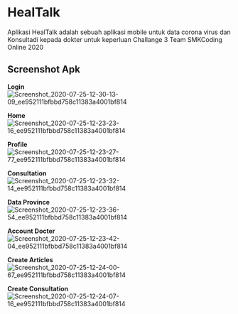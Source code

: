 # HealTalk
  Aplikasi HealTalk adalah sebuah aplikasi mobile untuk data corona virus dan
  Konsultadi kepada dokter untuk keperluan Challange 3 Team SMKCoding Online 2020

## Screenshot Apk
  <b>Login</b>
![Screenshot_2020-07-25-12-30-13-09_ee952111bfbbd758c11383a4001bf814](https://user-images.githubusercontent.com/58157142/88449658-c7172d80-ce72-11ea-9a41-c759e397d8b4.png)
  
  <b>Home</b>
![Screenshot_2020-07-25-12-23-23-16_ee952111bfbbd758c11383a4001bf814](https://user-images.githubusercontent.com/58157142/88449713-3260ff80-ce73-11ea-97eb-63a4c4df9463.png)

  <b>Profile</b>
![Screenshot_2020-07-25-12-23-27-77_ee952111bfbbd758c11383a4001bf814](https://user-images.githubusercontent.com/58157142/88449720-56244580-ce73-11ea-9a7e-10449351e5f5.png)

  <b>Consultation</b>
![Screenshot_2020-07-25-12-23-32-14_ee952111bfbbd758c11383a4001bf814](https://user-images.githubusercontent.com/58157142/88449745-8d92f200-ce73-11ea-823a-4a40e08406e8.png)

  <b>Data Province</b>
![Screenshot_2020-07-25-12-23-36-54_ee952111bfbbd758c11383a4001bf814](https://user-images.githubusercontent.com/58157142/88449763-b0250b00-ce73-11ea-906b-c84bcd50d136.png)

  <b>Account Docter</b>
![Screenshot_2020-07-25-12-23-42-04_ee952111bfbbd758c11383a4001bf814](https://user-images.githubusercontent.com/58157142/88449780-dea2e600-ce73-11ea-9aef-96a5eb55b942.png)

  <b>Create Articles</b>
![Screenshot_2020-07-25-12-24-00-67_ee952111bfbbd758c11383a4001bf814](https://user-images.githubusercontent.com/58157142/88449811-3e00f600-ce74-11ea-917f-7c4199b0d7cb.png)

  <b>Create Consultation</b>
![Screenshot_2020-07-25-12-24-07-16_ee952111bfbbd758c11383a4001bf814](https://user-images.githubusercontent.com/58157142/88449829-64bf2c80-ce74-11ea-86a1-b8449aa61b9f.png)

